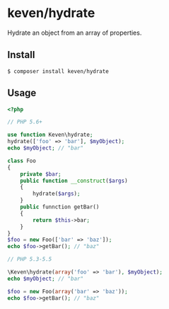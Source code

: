 # keven/hydrate

Hydrate an object from an array of properties.

## Install

```shell
$ composer install keven/hydrate
```

## Usage

```php
<?php

// PHP 5.6+

use function Keven\hydrate;
hydrate(['foo' => 'bar'], $myObject);
echo $myObject; // "bar"

class Foo
{
    private $bar;
    public function __construct($args)
    {
        hydrate($args);
    }
    public funnction getBar()
    {
        return $this->bar;
    }
}
$foo = new Foo(['bar' => 'baz']);
echo $foo->getBar(); // "baz"

// PHP 5.3-5.5

\Keven\hydrate(array('foo' => 'bar'), $myObject);
echo $myObject; // "bar"

$foo = new Foo(array('bar' => 'baz'));
echo $foo->getBar(); // "baz"
```
